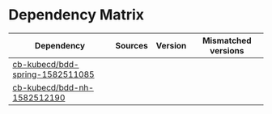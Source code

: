 # Dependency Matrix

Dependency | Sources | Version | Mismatched versions
---------- | ------- | ------- | -------------------
[cb-kubecd/bdd-spring-1582511085](https://github.com/cb-kubecd/bdd-spring-1582511085.git) |  | []() | 
[cb-kubecd/bdd-nh-1582512190](https://github.com/cb-kubecd/bdd-nh-1582512190.git) |  | []() | 
